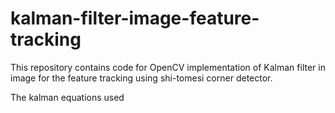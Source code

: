 # kalman-filter-image-feature-tracking
This repository contains code for OpenCV implementation of Kalman filter in image for the feature tracking using shi-tomesi corner detector.

The kalman equations used 

